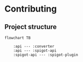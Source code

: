 # Contributing

## Project structure

```mermaid
flowchart TB
    
    :api --- :converter
    :api --- :spigot-api
    :spigot-api --- :spigot-plugin
```
